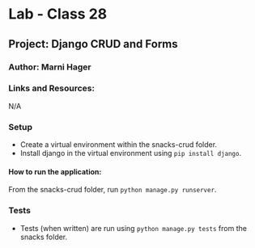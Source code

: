 # Lab - Class 28
## Project: Django CRUD and Forms
### Author: Marni Hager

### Links and Resources:
N/A

### Setup
* Create a virtual environment within the snacks-crud folder.
* Install django in the virtual environment using `pip install django`.

#### How to run the application:
From the snacks-crud folder, run `python manage.py runserver`.

### Tests
* Tests (when written) are run using `python manage.py tests` from the 
  snacks folder.

